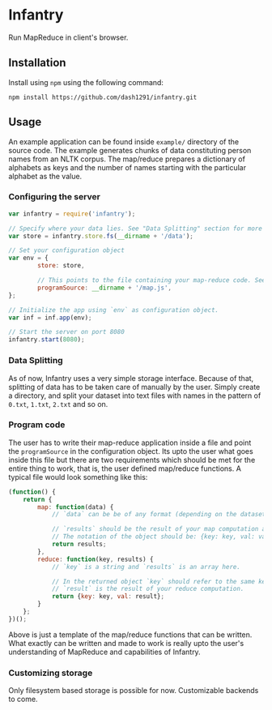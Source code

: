 # Infantry

Run MapReduce in client's browser.

## Installation

Install using `npm` using the following command:

`npm install https://github.com/dash1291/infantry.git`

## Usage

An example application can be found inside `example/` directory of the source code. The example generates chunks of data constituting person names from an NLTK corpus. The map/reduce prepares a dictionary of alphabets as keys and the number of names starting with the particular alphabet as the value.

### Configuring the server

```javascript
var infantry = require('infantry');

// Specify where your data lies. See "Data Splitting" section for more details
var store = infantry.store.fs(__dirname + '/data');

// Set your configuration object
var env = {
        store: store,

        // This points to the file containing your map-reduce code. See "Program code" section for more details.
        programSource: __dirname + '/map.js',
};

// Initialize the app using `env` as configuration object.
var inf = inf.app(env);

// Start the server on port 8080
infantry.start(8080);
```

### Data Splitting

As of now, Infantry uses a very simple storage interface. Because of that, splitting of data has to be taken care of manually by the user. Simply create a directory, and split your dataset into text files with names in the pattern of `0.txt`, `1.txt`, `2.txt` and so on.

### Program code

The user has to write their map-reduce application inside a file and point the `programSource` in the configuration object. Its upto the user what goes inside this file but there are two requirements which should be met for the entire thing to work, that is, the user defined map/reduce functions. A typical file would look something like this:

```javascript
(function() {
    return {
        map: function(data) {
            // `data` can be be of any format (depending on the dataset) and its upto the user how to handle it.

            // `results` should be the result of your map computation and an array of key-value pairs (objects).
            // The notation of the object should be: {key: key, val: value}
            return results;
        },
        reduce: function(key, results) {
            // `key` is a string and `results` is an array here.

            // In the returned object `key` should refer to the same key passed to the function.
            // `result` is the result of your reduce computation.
            return {key: key, val: result};
        }
    };
})();
```

Above is just a template of the map/reduce functions that can be written. What exactly can be written and made to work is really upto the user's understanding of MapReduce and capabilities of Infantry.

### Customizing storage

Only filesystem based storage is possible for now. Customizable backends to come.
